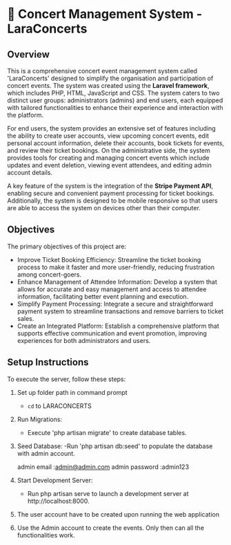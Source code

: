 # 🎵 Concert Management System - LaraConcerts

## Overview
This is a comprehensive concert event management system called 'LaraConcerts' designed to simplify the organisation and participation of concert events. The system was created using the **Laravel framework**, which includes PHP, HTML, JavaScript and CSS. The system caters to two distinct user groups: administrators (admins) and end users, each equipped with tailored functionalities to enhance their experience and interaction with the platform.

For end users, the system provides an extensive set of features including the ability to create user accounts, view upcoming concert events, edit personal account information, delete their accounts, book tickets for events, and review their ticket bookings. 
On the administrative side, the system provides tools for creating and managing concert events which include updates and event deletion, viewing event attendees, and editing admin account details.

A key feature of the system is the integration of the **Stripe Payment API**, enabling secure and convenient payment processing for ticket bookings. Additionally, the system is designed to be mobile responsive so that users are able to access the system on devices other than their computer.


## Objectives
The primary objectives of this project are:
- Improve Ticket Booking Efficiency: Streamline the ticket booking process to make it faster and more user-friendly, reducing frustration among concert-goers.
- Enhance Management of Attendee Information: Develop a system that allows for accurate and easy management and access to attendee information, facilitating better event planning and execution.
- Simplify Payment Processing: Integrate a secure and straightforward payment system to streamline transactions and remove barriers to ticket sales.
- Create an Integrated Platform: Establish a comprehensive platform that supports effective communication and event promotion, improving experiences for both administrators and users.


## Setup Instructions
To execute the server, follow these steps:
1) Set up folder path in command prompt
   - `cd` to LARACONCERTS
2) Run Migrations:
   - Execute 'php artisan migrate' to create  database tables.
3) Seed Database:
   -Run 'php artisan db:seed' to populate the database with admin account.

    admin email    :admin@admin.com
    admin password :admin123
 
4) Start Development Server:
   - Run php artisan serve to launch a development server at http://localhost:8000.

5) The user account have to be created upon running the web application
6) Use the Admin account to create the events. Only then can all the functionalities work.
